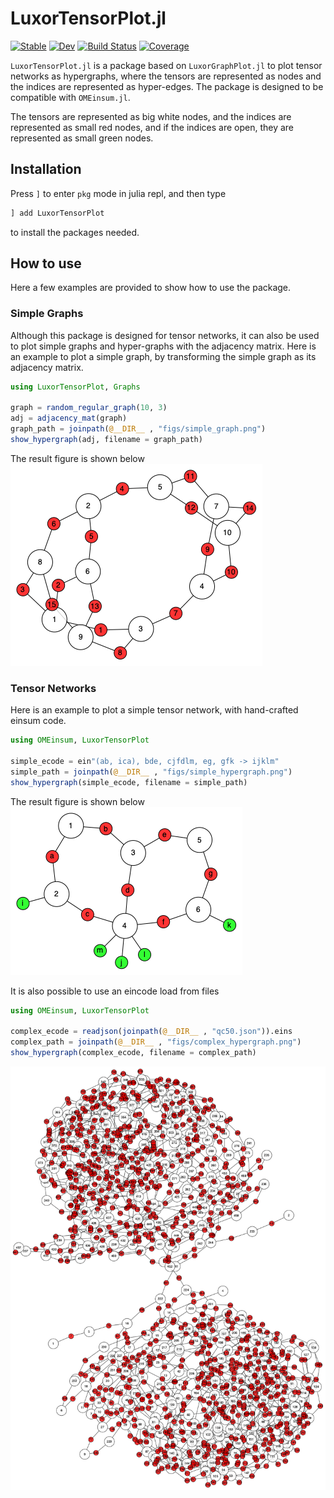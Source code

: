 # LuxorTensorPlot.jl

[![Stable](https://img.shields.io/badge/docs-stable-blue.svg)](https://ArrogantGao.github.io/LuxorTensorPlot.jl/stable/)
[![Dev](https://img.shields.io/badge/docs-dev-blue.svg)](https://ArrogantGao.github.io/LuxorTensorPlot.jl/dev/)
[![Build Status](https://github.com/ArrogantGao/LuxorTensorPlot.jl/actions/workflows/CI.yml/badge.svg?branch=main)](https://github.com/ArrogantGao/LuxorTensorPlot.jl/actions/workflows/CI.yml?query=branch%3Amain)
[![Coverage](https://codecov.io/gh/ArrogantGao/LuxorTensorPlot.jl/branch/main/graph/badge.svg)](https://codecov.io/gh/ArrogantGao/LuxorTensorPlot.jl)


`LuxorTensorPlot.jl` is a package based on `LuxorGraphPlot.jl` to plot tensor networks as hypergraphs, where the tensors are represented as nodes and the indices are represented as hyper-edges. The package is designed to be compatible with `OMEinsum.jl`.

The tensors are represented as big white nodes, and the indices are represented as small red nodes, and if the indices are open, they are represented as small green nodes.

## Installation

Press `]` to enter `pkg` mode in julia repl, and then type
```julia
] add LuxorTensorPlot
```
to install the packages needed.

## How to use

Here a few examples are provided to show how to use the package.

### Simple Graphs

Although this package is designed for tensor networks, it can also be used to plot simple graphs and hyper-graphs with the adjacency matrix. Here is an example to plot a simple graph, by transforming the simple graph as its adjacency matrix.

```julia
using LuxorTensorPlot, Graphs

graph = random_regular_graph(10, 3)
adj = adjacency_mat(graph)
graph_path = joinpath(@__DIR__ , "figs/simple_graph.png")
show_hypergraph(adj, filename = graph_path)
```

The result figure is shown below
![](example/figs/simple_graph.png)



### Tensor Networks

Here is an example to plot a simple tensor network, with hand-crafted einsum code.
```julia
using OMEinsum, LuxorTensorPlot

simple_ecode = ein"(ab, ica), bde, cjfdlm, eg, gfk -> ijklm"
simple_path = joinpath(@__DIR__ , "figs/simple_hypergraph.png")
show_hypergraph(simple_ecode, filename = simple_path)
```

The result figure is shown below
![](example/figs/simple_tensornetwork.png)

It is also possible to use an eincode load from files
```julia
using OMEinsum, LuxorTensorPlot

complex_ecode = readjson(joinpath(@__DIR__ , "qc50.json")).eins
complex_path = joinpath(@__DIR__ , "figs/complex_hypergraph.png")
show_hypergraph(complex_ecode, filename = complex_path)
```

![](example/figs/complex_tensornetwork.png)